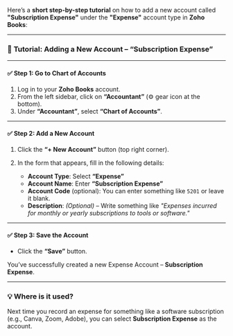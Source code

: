 Here’s a **short step-by-step tutorial** on how to add a new account called **"Subscription Expense"** under the **"Expense"** account type in **Zoho Books**:

---

### 🧾 **Tutorial: Adding a New Account – “Subscription Expense”**

---

#### ✅ **Step 1: Go to Chart of Accounts**

1. Log in to your **Zoho Books** account.
2. From the left sidebar, click on **“Accountant”** (⚙️ gear icon at the bottom).
3. Under **“Accountant”**, select **“Chart of Accounts”**.

---

#### ✅ **Step 2: Add a New Account**

1. Click the **“+ New Account”** button (top right corner).
2. In the form that appears, fill in the following details:

   * **Account Type**: Select **“Expense”**
   * **Account Name**: Enter **“Subscription Expense”**
   * **Account Code** (optional): You can enter something like `5201` or leave it blank.
   * **Description**: *(Optional)* – Write something like
     *"Expenses incurred for monthly or yearly subscriptions to tools or software."*

---

#### ✅ **Step 3: Save the Account**

* Click the **“Save”** button.

You’ve successfully created a new Expense Account – **Subscription Expense**.

---

### 💡 Where is it used?

Next time you record an expense for something like a software subscription (e.g., Canva, Zoom, Adobe), you can select **Subscription Expense** as the account.

